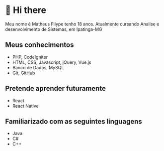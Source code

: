 # 👋 Hi there
 
Meu nome é Matheus Filype tenho 18 anos.
Atualmente cursando Analise e desenvolvimento de Sistemas, em Ipatinga-MG

## Meus conhecimentos
- PHP, CodeIgniter
- HTML, CSS, Javascript, jQuery, Vue.js 
- Banco de Dados, MySQL
- Git, GitHub

## Pretende aprender futuramente
- React
- React Native


## Familiarizado com as seguintes linguagens
- Java
- C#
- C++

